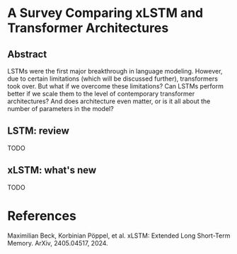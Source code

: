 # A Survey Comparing xLSTM and Transformer Architectures

## Abstract

LSTMs were the first major breakthrough in language modeling. However, due to certain limitations (which will be discussed further), transformers took over. But what if we overcome these limitations?
Can LSTMs perform better if we scale them to the level of contemporary transformer architectures? And does architecture even matter, or is it all about the number of parameters in the model?

## LSTM: review

TODO

## xLSTM: what's new

TODO

# References

Maximilian Beck, Korbinian Pöppel, et al. xLSTM: Extended Long Short-Term Memory. ArXiv, 2405.04517, 2024.